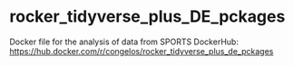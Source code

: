 # rocker_tidyverse_plus_DE_pckages
Docker file for the analysis of data from SPORTS
DockerHub: https://hub.docker.com/r/congelos/rocker_tidyverse_plus_de_pckages
